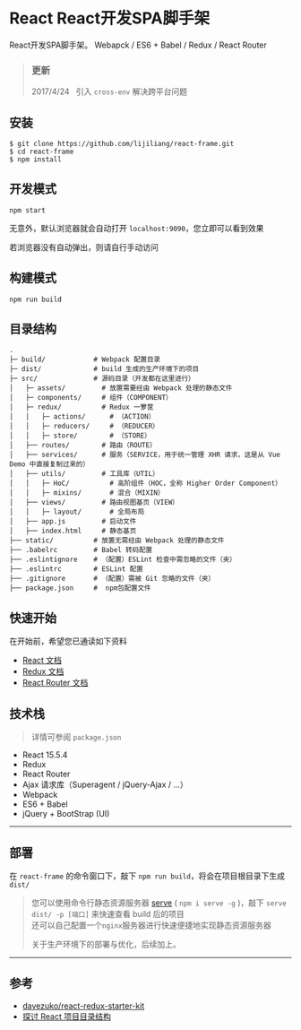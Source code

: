 # React React开发SPA脚手架

React开发SPA脚手架。 Webapck / ES6 + Babel / Redux / React Router


> ### 更新
> 2017/4/24 &nbsp; 引入 `cross-env` 解决跨平台问题

## 安装
```shell
$ git clone https://github.com/lijiliang/react-frame.git
$ cd react-frame
$ npm install
```

## 开发模式
```shell
npm start
```
无意外，默认浏览器就会自动打开 `localhost:9090`，您立即可以看到效果

若浏览器没有自动弹出，则请自行手动访问  

## 构建模式
```shell
npm run build
```

## 目录结构
```
.
├─ build/            # Webpack 配置目录
├─ dist/             # build 生成的生产环境下的项目
├─ src/              # 源码目录（开发都在这里进行）
│   ├─ assets/         # 放置需要经由 Webpack 处理的静态文件
│   ├─ components/     # 组件（COMPONENT）
│   ├─ redux/          # Redux 一箩筐
│   │   ├─ actions/      # （ACTION）
│   │   ├─ reducers/     # （REDUCER）
│   │   ├─ store/        # （STORE）
│   ├── routes/        # 路由（ROUTE）
│   ├── services/      # 服务（SERVICE，用于统一管理 XHR 请求，这是从 Vue Demo 中直接复制过来的）
│   ├── utils/         # 工具库（UTIL）
│   │   ├─ HoC/          # 高阶组件（HOC，全称 Higher Order Component）
│   │   ├─ mixins/       # 混合（MIXIN）
│   ├── views/         # 路由视图基页（VIEW）
│   │   ├─ layout/       # 全局布局
│   ├── app.js         # 启动文件
│   ├── index.html     # 静态基页
├── static/          # 放置无需经由 Webpack 处理的静态文件
├── .babelrc         # Babel 转码配置
├── .eslintignore    # （配置）ESLint 检查中需忽略的文件（夹）
├── .eslintrc        # ESLint 配置
├── .gitignore       # （配置）需被 Git 忽略的文件（夹）
├── package.json     #  npm包配置文件
```
## 快速开始
在开始前，希望您已通读如下资料

* [React 文档][react-doc]
* [Redux 文档][redux-doc]
* [React Router 文档][react-router-doc]

## 技术栈
> 详情可参阅 `package.json`

* React 15.5.4
* Redux
* React Router
* Ajax 请求库（Superagent / jQuery-Ajax / ...）
* Webpack
* ES6 + Babel
* jQuery + BootStrap (UI)

***
## 部署
在 `react-frame` 的命令窗口下，敲下 `npm run build`，将会在项目根目录下生成 `dist/`  
> 您可以使用命令行静态资源服务器 [serve](https://github.com/tj/serve) ( `npm i serve -g` )，敲下 `serve dist/ -p [端口]` 来快速查看 build 后的项目  
> 还可以自己配置一个`nginx`服务器进行快速便捷地实现静态资源服务器
>
> 关于生产环境下的部署与优化，后续加上。
***

## 参考
* [davezuko/react-redux-starter-kit](https://github.com/davezuko/react-redux-starter-kit)
* [探讨 React 项目目录结构](http://marmelab.com/blog/2015/12/17/react-directory-structure.html)

[react-doc]: http://reactjs.cn/react/docs/getting-started-zh-CN.html
[redux-doc]: http://camsong.github.io/redux-in-chinese/index.html
[react-router-doc]: http://react-guide.github.io/react-router-cn/
[hot-loader]: https://github.com/gaearon/react-hot-loader
